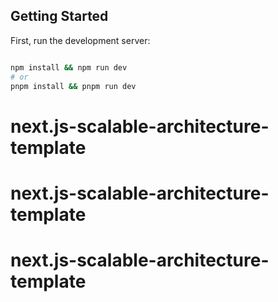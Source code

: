 
## Getting Started

First, run the development server:

```bash

npm install && npm run dev
# or
pnpm install && pnpm run dev
```
# next.js-scalable-architecture-template
# next.js-scalable-architecture-template
# next.js-scalable-architecture-template

